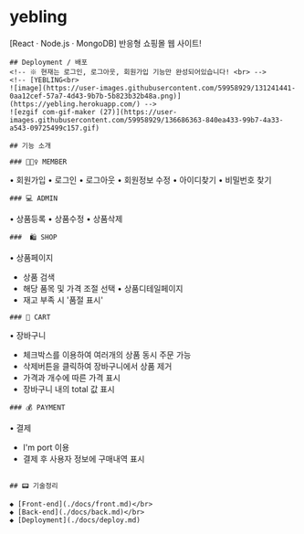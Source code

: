 # yebling
[React · Node.js · MongoDB] 반응형 쇼핑몰 웹 사이트!

<!-- ### 📊 admin
```
id : admin
password : admin1234!
```
### 😀 user
```
id : user01
password : pass1234! -->
```
## Deployment / 배포
<!-- ※ 현재는 로그인, 로그아웃, 회원가입 기능만 완성되어있습니다! <br> -->
<!-- [YEBLING<br>
![image](https://user-images.githubusercontent.com/59958929/131241441-0aa12cef-57a7-4d43-9b7b-5b823b32b48a.png)](https://yebling.herokuapp.com/) -->
![ezgif com-gif-maker (27)](https://user-images.githubusercontent.com/59958929/136686363-840ea433-99b7-4a33-a543-09725499c157.gif)

## 기능 소개

### 🙋🏻‍♀️ MEMBER
```
• 회원가입 
• 로그인 
• 로그아웃 
• 회원정보 수정
• 아이디찾기
• 비밀번호 찾기
```
### 💻 ADMIN
```
• 상품등록
• 상품수정
• 상품삭제
```
###  🛍️ SHOP
```
• 상품페이지
- 상품 검색
- 해당 품목 및 가격 조절 선택
• 상품디테일페이지
-  재고 부족 시 '품절 표시'
```
### 🛒 CART
```
• 장바구니
- 체크박스를 이용하여 여러개의 상품 동시 주문 가능 
- 삭제버튼을 클릭하여 장바구니에서 상품 제거 
- 가격과 개수에 따른 가격 표시 
- 장바구니 내의 total 값 표시 
```
### 💰 PAYMENT
```
• 결제
- I'm port 이용
- 결제 후 사용자 정보에 구매내역 표시
```

## 📟 기술정리

◆ [Front-end](./docs/front.md)</br>
◆ [Back-end](./docs/back.md)</br>
◆ [Deployment](./docs/deploy.md)

